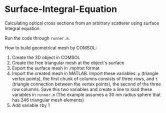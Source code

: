 # Surface-Integral-Equation
Calculating optical cross sections from an arbitrary scatterer using surface integral equation.

Run the code through ``runner.m``.

How to build geometrical mesh by COMSOL:
1. Create the 3D object in COMSOL
2. Create the free triangular mesh at the object`s surface
3. Export the surface mesh in .mphtxt format
4. Import the created mesh in MATLAB. Import these variables: ``p`` (triangle vertex points), the first chunk of columns consists of three rows, and ``t`` (triangle connection between the vertex points), the second of the three row columns. Save this two variables and create a line to load these variables in ``runner.m`` (The example assumes a 30 nm radius sphere that has 246 triangular mesh elements)
6. Add variable ``t``by 1


